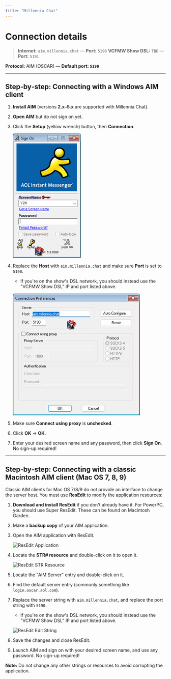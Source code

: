 ```yaml
---
title: "Millennia Chat"
---
```


# Connection details

> **Internet:** `aim.millennia.chat` — **Port:** `5190`
> **VCFMW Show DSL:** `TBD` — **Port:** `5191`

**Protocol:** AIM (OSCAR) — **Default port: `5190`**

---

## Step‑by‑step: Connecting with a Windows AIM client

1. **Install AIM** (versions **2.x–5.x** are supported with Millennia Chat).
2. **Open AIM** but do not sign on yet.
3. Click the **Setup** (yellow wrench) button, then **Connection**.
   
   ![Windows AIM Setup Screen](images/windows-aim-setup.png)

4. Replace the **Host** with `aim.millennia.chat` and make sure **Port** is set to `5190`.
	- If you're on the show's DSL network, you should instead use the "VCFMW Show DSL" IP and port listed above.
   
   ![Windows AIM Connection Settings](images/windows-aim-connection.png)

5. Make sure **Connect using proxy** is **unchecked**.
6. Click **OK** → **OK**.
7. Enter your desired screen name and any password, then click **Sign On**. No sign-up required!

---

## Step‑by‑step: Connecting with a classic Macintosh AIM client (Mac OS 7, 8, 9)

Classic AIM clients for Mac OS 7/8/9 do not provide an interface to change the server host. You must use **ResEdit** to modify the application resources:

1. **Download and install ResEdit** if you don't already have it. For PowerPC, you should use Super ResEdit. These can be found on Macintosh Garden.
2. Make a **backup copy** of your AIM application.
3. Open the AIM application with ResEdit.
   
   ![ResEdit Application](images/resedit-open.png)

4. Locate the **STR# resource** and double-click on it to open it.
   
   ![ResEdit STR Resource](images/resedit-str-resource.png)

5. Locate the "AIM Server" entry and double-click on it.
6. Find the default server entry (commonly something like `login.oscar.aol.com`).
7. Replace the server string with `aim.millennia.chat`, and replace the port string with `5190`.
	- If you're on the show's DSL network, you should instead use the "VCFMW Show DSL" IP and port listed above.
   
   ![ResEdit Edit String](images/resedit-edit-string.png)

8. Save the changes and close ResEdit.
9. Launch AIM and sign on with your desired screen name, and use any password. No sign-up required!

**Note:** Do not change any other strings or resources to avoid corrupting the application.